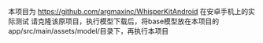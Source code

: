 本项目为 https://github.com/argmaxinc/WhisperKitAndroid 在安卓手机上的实际测试
请克隆该原项目，执行模型下载后，将base模型放在本项目的app/src/main/assets/model/目录下，再执行本项目